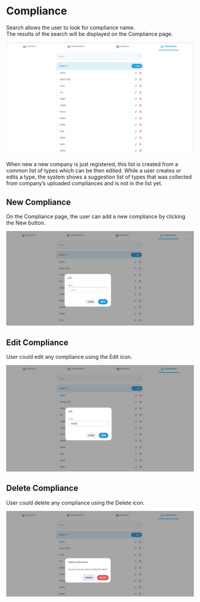 # Compliance

Search allows the user to look for compliance name.  
The results of the search will be displayed on the Compliance page.

![Compliance](/images/compliance1.jpg)

When new a new company is just registered, this list is created from a common list of types which can be then edited. While a user creates or edits a type, the system shows a suggestion list of types that was collected from company’s uploaded compliances and is not in the list yet.

## New Compliance

On the Compliance page, the user can add a new compliance by clicking the New button.

![Edit Compliance](/images/compliance2.jpg)

## Edit Compliance

User could edit any compliance using the Edit icon.

![Edit Compliance](/images/compliance3.jpg)

## Delete Compliance

User could delete any compliance using the Delete icon.

![Edit Compliance](/images/compliance4.jpg)

